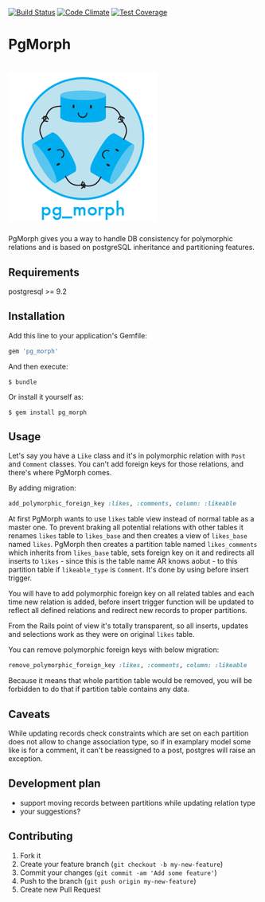 [![Build Status](https://travis-ci.org/LunarLogic/pg_morph.svg?branch=view)](https://travis-ci.org/LunarLogic/pg_morph)
[![Code Climate](https://codeclimate.com/github/LunarLogic/pg_morph/badges/gpa.svg)](https://codeclimate.com/github/LunarLogic/pg_morph)
[![Test Coverage](https://codeclimate.com/github/LunarLogic/pg_morph/badges/coverage.svg)](https://codeclimate.com/github/LunarLogic/pg_morph)

# PgMorph
# ![PgMorph logo](docs/pg_morph.png)

PgMorph gives you a way to handle DB consistency for polymorphic relations and is based on postgreSQL inheritance and partitioning features.

## Requirements

postgresql >= 9.2

## Installation

Add this line to your application's Gemfile:

```ruby
gem 'pg_morph'
```

And then execute:

```console
$ bundle
```

Or install it yourself as:

```console
$ gem install pg_morph
```

## Usage

Let's say you have a `Like` class and it's in polymorphic relation with `Post` and `Comment` classes. You can't add foreign keys for those relations, and there's where PgMorph comes.

By adding migration:

```ruby
add_polymorphic_foreign_key :likes, :comments, column: :likeable
```

At first PgMorph wants to use `likes` table view instead of normal table as a master one. To prevent braking all potential relations with other tables it renames `likes` table to `likes_base` and then creates a view of `likes_base` named `likes`.
PgMorph then creates a partition table named `likes_comments` which inherits from `likes_base` table, sets foreign key on it and redirects all inserts to `likes` - since this is the table name AR knows aobut - to this partition table if `likeable_type` is `Comment`. It's done by using before insert trigger.

You will have to add polymorphic foreign key on all related tables and each time new relation is added, before insert trigger function will be updated to reflect all defined relations and redirect new records to proper partitions.

From the Rails point of view it's totally transparent, so all inserts, updates and selections work as they were on original `likes` table.

You can remove polymorphic foreign keys with below migration:

```ruby
remove_polymorphic_foreign_key :likes, :comments, column: :likeable
```

Because it means that whole partition table would be removed, you will be forbidden to do that if partition table contains any data.

## Caveats

While updating records check constraints which are set on each partition does not allow to change association type, so if in examplary model some like is for a comment, it can't be reassigned to a post, postgres will raise an exception.

## Development plan

- support moving records between partitions while updating relation type
- your suggestions?

## Contributing

1. Fork it
2. Create your feature branch (`git checkout -b my-new-feature`)
3. Commit your changes (`git commit -am 'Add some feature'`)
4. Push to the branch (`git push origin my-new-feature`)
5. Create new Pull Request
